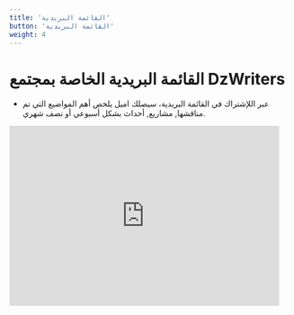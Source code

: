 ```yaml
---
title: 'القائمة البريدية'
button: 'القائمة البريدية'
weight: 4
---
```


# القائمة البريدية الخاصة بمجتمع DzWriters 
* عبر اللإشتراك في القائمة البريدية، سيصلك اميل يلخص أهم المواضيع التي تم مناقشها, مشاريع, أحداث بشكل أسبوعي أو نصف شهري. 


<iframe src="https://dzwriters.substack.com/embed" width="480" height="320" frameborder="0" scrolling="no"></iframe>
